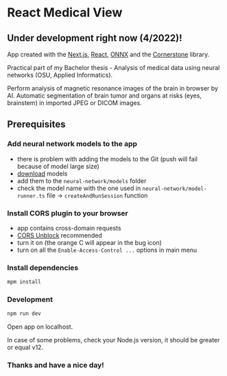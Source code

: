 # React Medical View

## Under development right now (4/2022)!

App created with the [Next.js](https://nextjs.org/), [React](https://reactjs.org/), [ONNX](https://onnx.ai/) and the [Cornerstone](https://docs.cornerstonejs.org/) library.

Practical part of my Bachelor thesis - Analysis of medical data using neural networks (OSU, Applied Informatics).

Perform analysis of magnetic resonance images of the brain in browser by AI. Automatic segmentation of brain tumor and organs at risks (eyes, brainstem) in imported JPEG or DICOM images.

## Prerequisites

### Add neural network models to the app

- there is problem with adding the models to the Git (push will fail because of model large size)
- [download](https://drive.google.com/file/d/17sgYd1M7gMgP3MdB_FU7GpL_43eFdsvd/view?usp=sharing) models
- add them to the `neural-network/models` folder
- check the model name with the one used in `neural-network/model-runner.ts` file -> `createAndRunSession` function

### Install CORS plugin to your browser

- app contains cross-domain requests
- [CORS Unblock](https://chrome.google.com/webstore/detail/cors-unblock/lfhmikememgdcahcdlaciloancbhjino?hl=en)
  recommended
- turn it on (the orange C will appear in the bug icon)
- turn on all the `Enable-Access-Control ...` options in main menu

### Install dependencies

```bash
mpm install
```

### Development

```bash
npm run dev
```

Open app on localhost.

In case of some problems, check your Node.js version, it should be greater or equal v12.

### Thanks and have a nice day!
